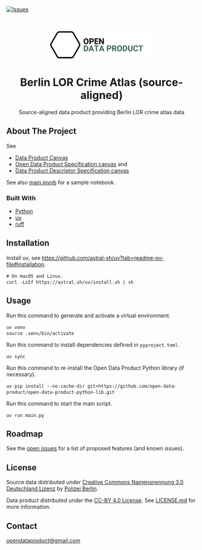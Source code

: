 [![Issues](https://img.shields.io/github/issues/open-data-product/open-data-product-berlin-lor-crime-atlas-source-aligned)](https://github.com/open-data-product/open-data-product-berlin-lor-crime-atlas-source-aligned/issues)

<br />
<p align="center">
  <a href="https://github.com/open-data-product/open-data-product-berlin-lor-crime-atlas-source-aligned">
    <img src="logo-with-text.png" alt="Logo" style="height: 80px; ">
  </a>

  <h1 align="center">Berlin LOR Crime Atlas (source-aligned)</h1>

  <p align="center">
    Source-aligned data product providing Berlin LOR crime atlas data
  </p>
</p>

## About The Project

See
* [Data Product Canvas](docs/data-product-canvas.md)
* [Open Data Product Specification canvas](./docs/odps-canvas.md) and 
* [Data Product Descriptor Specification canvas](./docs/dpds-canvas.md)

See also [main.ipynb](./main.ipynb) for a sample notebook.

### Built With

* [Python](https://www.python.org/)
* [uv](https://docs.astral.sh/uv/)
* [ruff](https://docs.astral.sh/ruff/)

## Installation

Install uv, see https://github.com/astral-sh/uv?tab=readme-ov-file#installation.

```shell
# On macOS and Linux.
curl -LsSf https://astral.sh/uv/install.sh | sh
```

## Usage

Run this command to generate and activate a virtual environment.

```shell
uv venv
source .venv/bin/activate
```

Run this command to install dependencies defined in `pyproject.toml`.

```shell
uv sync
```

Run this command to re-install the Open Data Product Python library (if necessary).

```shell
uv pip install --no-cache-dir git+https://github.com/open-data-product/open-data-product-python-lib.git
```

Run this command to start the main script.

```shell
uv run main.py
```

## Roadmap

See the [open issues](https://github.com/open-data-product/open-data-product-berlin-lor-crime-atlas-source-aligned/issues) for a list of proposed features (and known issues).

## License

Source data distributed under [Creative Commons Namensnennung 3.0 Deutschland Lizenz](https://creativecommons.org/licenses/by/3.0/de/) by [Polizei Berlin](https://www.berlin.de/polizei/).

Data product distributed under the [CC-BY 4.0 License](https://creativecommons.org/licenses/by/4.0/). See [LICENSE.md](./LICENSE.md) for more information.

## Contact

opendataproduct@gmail.com
